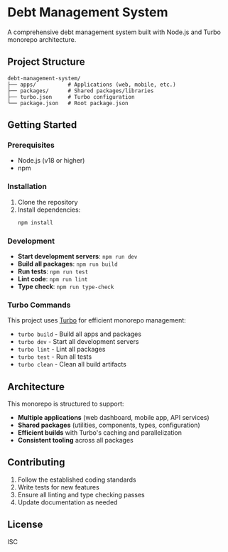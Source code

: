 # Debt Management System

A comprehensive debt management system built with Node.js and Turbo monorepo architecture.

## Project Structure

```
debt-management-system/
├── apps/          # Applications (web, mobile, etc.)
├── packages/      # Shared packages/libraries
├── turbo.json     # Turbo configuration
└── package.json   # Root package.json
```

## Getting Started

### Prerequisites

- Node.js (v18 or higher)
- npm

### Installation

1. Clone the repository
2. Install dependencies:
   ```bash
   npm install
   ```

### Development

- **Start development servers**: `npm run dev`
- **Build all packages**: `npm run build`
- **Run tests**: `npm run test`
- **Lint code**: `npm run lint`
- **Type check**: `npm run type-check`

### Turbo Commands

This project uses [Turbo](https://turbo.build/) for efficient monorepo management:

- `turbo build` - Build all apps and packages
- `turbo dev` - Start all development servers
- `turbo lint` - Lint all packages
- `turbo test` - Run all tests
- `turbo clean` - Clean all build artifacts

## Architecture

This monorepo is structured to support:

- **Multiple applications** (web dashboard, mobile app, API services)
- **Shared packages** (utilities, components, types, configuration)
- **Efficient builds** with Turbo's caching and parallelization
- **Consistent tooling** across all packages

## Contributing

1. Follow the established coding standards
2. Write tests for new features
3. Ensure all linting and type checking passes
4. Update documentation as needed

## License

ISC
